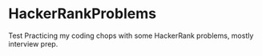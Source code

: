 # HackerRankProblems
Test
Practicing my coding chops with some HackerRank problems, mostly interview prep.
